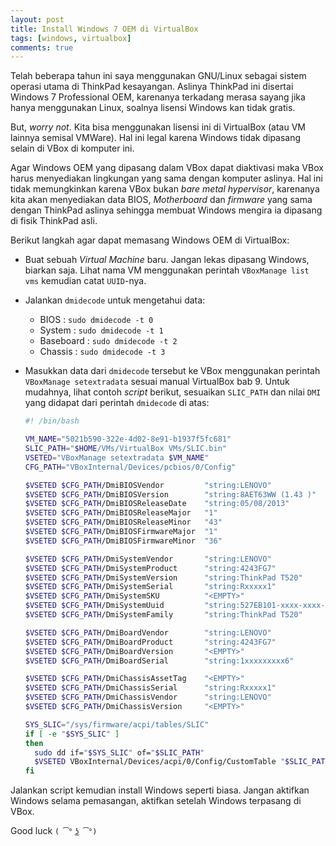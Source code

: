 ```yaml
---
layout: post
title: Install Windows 7 OEM di VirtualBox
tags: [windows, virtualbox]
comments: true
---
```


Telah beberapa tahun ini saya menggunakan GNU/Linux sebagai sistem operasi utama di ThinkPad kesayangan.
Aslinya ThinkPad ini disertai Windows 7 Professional OEM, karenanya terkadang merasa sayang jika hanya menggunakan Linux, soalnya lisensi Windows kan tidak gratis.

But, *worry not*. Kita bisa menggunakan lisensi ini di VirtualBox (atau VM lainnya semisal VMWare). Hal ini legal karena Windows tidak dipasang selain di VBox di komputer ini.

Agar Windows OEM yang dipasang dalam VBox dapat diaktivasi maka VBox harus menyediakan lingkungan yang sama dengan komputer aslinya. Hal ini tidak memungkinkan karena VBox bukan *bare metal hypervisor*, karenanya kita akan menyediakan data BIOS, *Motherboard* dan *firmware* yang sama dengan ThinkPad aslinya sehingga membuat Windows mengira ia dipasang di fisik ThinkPad asli.

Berikut langkah agar dapat memasang Windows OEM di VirtualBox:

* Buat sebuah *Virtual Machine* baru. Jangan lekas dipasang Windows, biarkan saja. Lihat nama VM menggunakan perintah `VBoxManage list vms` kemudian catat `UUID`-nya.

* Jalankan `dmidecode` untuk mengetahui data:
  * BIOS      : `sudo dmidecode -t 0`
  * System    : `sudo dmidecode -t 1`
  * Baseboard : `sudo dmidecode -t 2`
  * Chassis   : `sudo dmidecode -t 3`

* Masukkan data dari `dmidecode` tersebut ke VBox menggunakan perintah `VBoxManage setextradata` sesuai manual VirtualBox bab 9. Untuk mudahnya, lihat contoh *script* berikut, sesuaikan `SLIC_PATH` dan nilai `DMI` yang didapat dari perintah `dmidecode` di atas:

  ```sh
  #! /bin/bash

  VM_NAME="5021b590-322e-4d02-8e91-b1937f5fc681"                        # Nama Virtual Machine. Cari menggunakan perintah VBoxManage list vms.  
  SLIC_PATH="$HOME/VMs/VirtualBox VMs/SLIC.bin"                         # Path dimana berkas SLIC.bin akan disimpan
  VSETED="VBoxManage setextradata $VM_NAME"
  CFG_PATH="VBoxInternal/Devices/pcbios/0/Config"

  $VSETED $CFG_PATH/DmiBIOSVendor         "string:LENOVO"               # "Vendor" di "dmidecode -t0"
  $VSETED $CFG_PATH/DmiBIOSVersion        "string:8AET63WW (1.43 )"     # "Version" di "dmidecode -t0"
  $VSETED $CFG_PATH/DmiBIOSReleaseDate    "string:05/08/2013"           # "Release Date" di "dmidecode -t0"
  $VSETED $CFG_PATH/DmiBIOSReleaseMajor   "1"                           # "Bios Revision (satuan)" di "dmidecode -t0"
  $VSETED $CFG_PATH/DmiBIOSReleaseMinor   "43"                          # "Bios Revision (di belakang koma/titik)" di "dmidecode -t0"
  $VSETED $CFG_PATH/DmiBIOSFirmwareMajor  "1"                           # "Firmware Revision (satuan)" di "dmidecode -t0"
  $VSETED $CFG_PATH/DmiBIOSFirmwareMinor  "36"                          # "Firmware Revision (di belakan koma/titik)" di "dmidecode -t0"

  $VSETED $CFG_PATH/DmiSystemVendor       "string:LENOVO"               # "Manufacturer" di "dmidecode -t1"
  $VSETED $CFG_PATH/DmiSystemProduct      "string:4243FG7"              # "Product Name" di "dmidecode -t1"
  $VSETED $CFG_PATH/DmiSystemVersion      "string:ThinkPad T520"        # "Version" di "dmidecode -t1"
  $VSETED $CFG_PATH/DmiSystemSerial       "string:Rxxxxx1"              # "Serial Number" di "dmidecode -t1"
  $VSETED $CFG_PATH/DmiSystemSKU          "<EMPTY>"                     # "SKU Number" di "dmidecode -t1"
  $VSETED $CFG_PATH/DmiSystemUuid         "string:527EB101-xxxx-xxxx-xxxx-D43D91159C5B"  # "UUID" di "dmidecode -t1"
  $VSETED $CFG_PATH/DmiSystemFamily       "string:ThinkPad T520"        # "Family" di "dmidecode -t1"

  $VSETED $CFG_PATH/DmiBoardVendor        "string:LENOVO"               # "Manufacturer" di "dmidecode -t2"
  $VSETED $CFG_PATH/DmiBoardProduct       "string:4243FG7"              # "Product Name" di "dmidecode -t2"
  $VSETED $CFG_PATH/DmiBoardVersion       "<EMPTY>"                     # "Version" di "dmidecode -t2"
  $VSETED $CFG_PATH/DmiBoardSerial        "string:1xxxxxxxxx6"          # "Serial Number" di "dmidecode -t2"

  $VSETED $CFG_PATH/DmiChassisAssetTag    "<EMPTY>"                     # "Asset Tag" di "dmidecode -t3"
  $VSETED $CFG_PATH/DmiChassisSerial      "string:Rxxxxx1"              # "Serial Number" di "dmidecode -t3"
  $VSETED $CFG_PATH/DmiChassisVendor      "string:LENOVO"               # "Manufacturer" di "dmidecode -t3"
  $VSETED $CFG_PATH/DmiChassisVersion     "<EMPTY>"                     # "Version" di "dmidecode -t3"

  SYS_SLIC="/sys/firmware/acpi/tables/SLIC"
  if [ -e "$SYS_SLIC" ]
  then
    sudo dd if="$SYS_SLIC" of="$SLIC_PATH"
    $VSETED VBoxInternal/Devices/acpi/0/Config/CustomTable "$SLIC_PATH"
  fi
  ```

Jalankan script kemudian install Windows seperti biasa. Jangan aktifkan Windows selama pemasangan, aktifkan setelah Windows terpasang di VBox.

Good luck `( ͡° ͜ʖ ͡°)`
